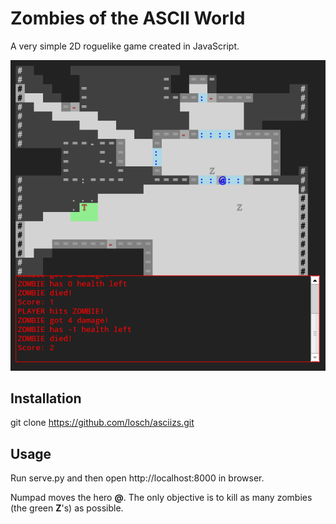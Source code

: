 Zombies of the ASCII World
==========================

A very simple 2D roguelike game created in JavaScript.

![screenshot](https://github.com/losch/asciizs/raw/screenshots/screenshot.png)

Installation
------------

git clone https://github.com/losch/asciizs.git

Usage
-----

Run serve.py and then open http://localhost:8000 in browser.

Numpad moves the hero **@**. The only objective is to kill as many zombies
(the green **Z**'s) as possible.
